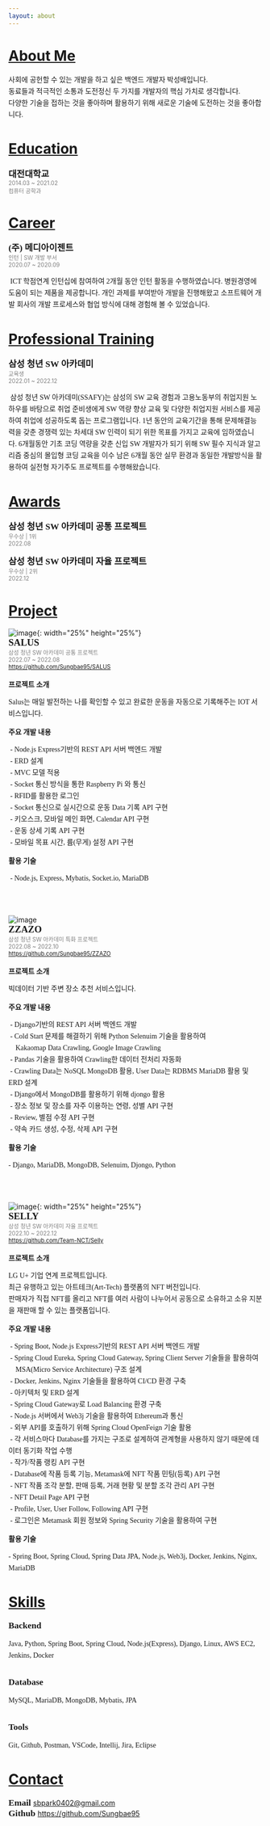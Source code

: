 ```yaml
---
layout: about 
---
```


<style>
@import url('https://cdn.rawgit.com/moonspam/NanumSquare/master/nanumsquare.css');
</style>

# <U>About Me</U>
<p style="line-height:23px; font-family: nanumsquare;">
사회에 공헌할 수 있는 개발을 하고 싶은 백엔드 개발자 박성배입니다.<br/>
동료들과 적극적인 소통과 도전정신 두 가지를 개발자의 핵심 가치로 생각합니다.<br/>
다양한 기술을 접하는 것을 좋아하며 활용하기 위해 새로운 기술에 도전하는 것을 좋아합니다.<br/>
</p>


# <U>Education</U>
<span style="font-size:125%; font-family: nanumsquare;  font-weight: 700;"> 대전대학교 </span> <br/>
<span style="font-size:80%; color:gray"> 2014.03 ~ 2021.02 <br/> 컴퓨터 공학과 </span>


# <U>Career</U>
<span style="font-size:125%; font-family: nanumsquare;  font-weight: 700;"> <b>(주) 메디아이젠트</b> </span> <br/>
<span style="font-size:80%; color:gray"> 인턴 | SW 개발 부서 <br/> 2020.07 ~ 2020.09 </span>
<p style="line-height:23px; font-family: nanumsquare;">
  &nbsp;ICT 학점연계 인턴십에 참여하여 2개월 동안 인턴 활동을 수행하였습니다.
  병원경영에 도움이 되는 제품을 제공합니다. 
  개인 과제를 부여받아 개발을 진행해왔고 소프트웨어 개발 회사의 개발 프로세스와 협업 방식에 대해 경험해 볼 수 있었습니다.
</p>


# <U>Professional Training</U>
<span style="font-size:125%; font-family: nanumsquare;  font-weight: 700;"> <b>삼성 청년 SW 아카데미</b> </span> <br/>
<span style="font-size:80%; color:gray"> 교육생 <br/> 2022.01 ~ 2022.12  </span>
<p style="line-height:23px; font-family: nanumsquare;">
  &nbsp;삼성 청년 SW 아카데미(SSAFY)는 삼성의 SW 교육 경험과 고용노동부의 취업지원 노하우를 바탕으로 
  취업 준비생에게 SW 역량 향상 교육 및 다양한 취업지원 서비스를 제공하여 취업에 성공하도록 돕는 프로그램입니다.
  1년 동안의 교육기간을 통해 문제해결능력을 갖춘 경쟁력 있는 차세대 SW 인력이 되기 위한 목표를 가지고 교육에 임하였습니다.
  6개월동안 기초 코딩 역량을 갖춘 신입 SW 개발자가 되기 위해 SW 필수 지식과 알고리즘 중심의 몰입형 코딩 교육을 이수
  남은 6개월 동안 실무 환경과 동일한 개발방식을 활용하여 실전형 자기주도 프로젝트를 수행해왔습니다.
</p>


# <U>Awards</U>
<span style="font-size:125%; font-family: nanumsquare;  font-weight: 700;"> <b>삼성 청년 SW 아카데미 공통 프로젝트</b> </span> <br/>
<span style="font-size:80%; color:gray"> 우수상 | 1위 <br/> 2022.08  </span> <br/>


<span style="font-size:125%; font-family: nanumsquare;  font-weight: 700;"> <b>삼성 청년 SW 아카데미 자율 프로젝트</b> </span> <br/>
<span style="font-size:80%; color:gray"> 우수상 | 2위 <br/> 2022.12  </span>


# <U>Project</U>
![image](https://user-images.githubusercontent.com/98007970/225359778-d97d6389-3770-4f82-8236-6f8a5ee5a25d.png){: width="25%" height="25%"}<br/>
<span style="font-size:135%; font-family: nanumsquare;  font-weight: 700;"> <b> SALUS</b> </span> <br/>
<span style="font-size:80%; color:gray"> 삼성 청년 SW 아카데미 공통 프로젝트<br/> 2022.07 ~ 2022.08  <br/> 
<a href="https://github.com/Sungbae95/SALUS" target="_blank" rel="noopener noreferrer" style="font-family: nanumsquare;">https://github.com/Sungbae95/SALUS</a>
</span> <br/> <br/>
<span style="font-size:100%; font-family: nanumsquare;  font-weight: 700;"> <b>프로젝트 소개</b> </span> <br/>
<p style="line-height:23px; font-family: nanumsquare;">
  Salus는 매일 발전하는 나를 확인할 수 있고 완료한 운동을 자동으로 기록해주는 IOT 서비스입니다.
</p>
<span style="font-size:100%; font-family: nanumsquare;  font-weight: 700;"> <b>주요 개발 내용</b> </span> <br/>
<p style="line-height:23px; font-family: nanumsquare;">
  &nbsp;- Node.js Express기반의 REST API 서버 백엔드 개발 <br/>
  &nbsp;- ERD 설계 <br/>
  &nbsp;- MVC 모델 적용 <br/>
  &nbsp;- Socket 통신 방식을 통한 Raspberry Pi 와 통신 <br/>
  &nbsp;- RFID를 활용한 로그인 <br/>
  &nbsp;- Socket 통신으로 실시간으로 운동 Data 기록 API 구현 <br/>
  &nbsp;- 키오스크, 모바일 메인 화면, Calendar API 구현<br/>
  &nbsp;- 운동 상세 기록 API 구현<br/>
  &nbsp;- 모바일 목표 시간, 륨(무게) 설정 API 구현<br/>
</p>
<span style="font-size:100%; font-family: nanumsquare;  font-weight: 700;"> <b>활용 기술</b> </span> <br/>
<p style="line-height:23px; font-family: nanumsquare;">
  &nbsp;- Node.js, Express, Mybatis, Socket.io, MariaDB <br/>
</p>
<br/><br/>

![image](https://user-images.githubusercontent.com/98007970/225359926-7029288f-3e74-4024-9407-3fc525729ab8.png) <br/>
<span style="font-size:135%; font-family: nanumsquare;  font-weight: 700;"> <b>ZZAZO</b> </span> <br/>
<span style="font-size:80%; color:gray"> 삼성 청년 SW 아카데미 특화 프로젝트<br/> 2022.08 ~ 2022.10 <br/> 
<a href="https://github.com/Sungbae95/ZZAZO" target="_blank" rel="noopener noreferrer" style="font-family: nanumsquare;">https://github.com/Sungbae95/ZZAZO</a>
</span> <br/> <br/>
<span style="font-size:100%; font-family: nanumsquare;  font-weight: 700;"> <b>프로젝트 소개</b> </span> <br/>
<p style="line-height:23px; font-family: nanumsquare;">
  빅데이터 기반 주변 장소 추천 서비스입니다.
</p>
<span style="font-size:100%"> <b>주요 개발 내용</b> </span> <br/>
<p style="line-height:23px; font-family: nanumsquare;">
  &nbsp;- Django기반의 REST API 서버 백엔드 개발 <br/>
  &nbsp;- Cold Start 문제를 해결하기 위해 Python Selenuim 기술을 활용하여 <br/>
  &nbsp;&nbsp;&nbsp;&nbsp;Kakaomap Data Crawling, Google Image Crawling <br/>
  &nbsp;- Pandas 기술을 활용하여 Crawling한 데이터 전처리 자동화 <br/>
  &nbsp;- Crawling Data는 NoSQL MongoDB 활용, User Data는 RDBMS MariaDB 활용 및 ERD 설계<br/>
  &nbsp;- Django에서 MongoDB를 활용하기 위해 djongo 활용 <br/>
  &nbsp;- 장소 정보 및 장소를 자주 이용하는 연령, 성별 API 구현 <br/>
  &nbsp;- Review, 별점 수정 API 구현 <br/>
  &nbsp;- 약속 카드 생성, 수정, 삭제 API 구현 <br/>
</p>
<span style="font-size:100%; font-family: nanumsquare;  font-weight: 700;"> <b>활용 기술</b> </span> <br/>
<p style="line-height:23px; font-family: nanumsquare;">
  - Django, MariaDB, MongoDB, Selenuim, Djongo, Python <br/>
</p>
<br/><br/>

![image](https://user-images.githubusercontent.com/98007970/225358755-3302bcb5-afb6-41bd-840f-a5405a347925.png){: width="25%" height="25%"} <br/>
<span style="font-size:135%; font-family: nanumsquare;  font-weight: 700;"> <b>SELLY</b> </span> <br/>
<span style="font-size:80%; color:gray"> 삼성 청년 SW 아카데미 자율 프로젝트<br/> 2022.10 ~ 2022.12 <br/>
<a href="https://github.com/Team-NCT/Selly" target="_blank" rel="noopener noreferrer" style="font-family: nanumsquare;">https://github.com/Team-NCT/Selly</a>
</span> <br/> <br/>
<span style="font-size:100%; font-family: nanumsquare;  font-weight: 700;"> <b>프로젝트 소개</b> </span> <br/>
<p style="line-height:23px; font-family: nanumsquare;">
  LG U+ 기업 연계 프로젝트입니다.<br/>최근 유행하고 있는 아트테크(Art-Tech) 플랫폼의 NFT 버전입니다.<br/>판매자가 직접 NFT를 올리고 NFT를 여러 사람이 나누어서 공동으로 소유하고 소유 지분을 재판매 할 수 있는 플랫폼입니다.
</p>
<span style="font-size:100%; font-family: nanumsquare;  font-weight: 700;"> <b>주요 개발 내용</b> </span> <br/>
<p style="line-height:23px; font-family: nanumsquare;">
  &nbsp;- Spring Boot, Node.js Express기반의 REST API 서버 백엔드 개발 <br/>
  &nbsp;- Spring Cloud Eureka, Spring Cloud Gateway, Spring Client Server 기술들을 활용하여<br/>
  &nbsp;&nbsp;&nbsp;&nbsp;MSA(Micro Service Architecture) 구조 설계<br/>
  &nbsp;- Docker, Jenkins, Nginx 기술들을 활용하여 CI/CD 환경 구축 <br/>
  &nbsp;- 아키텍처 및 ERD 설계<br/>
  &nbsp;- Spring Cloud Gateway로 Load Balancing 환경 구축 <br/>
  &nbsp;- Node.js 서버에서 Web3j 기술을 활용하여 Ethereum과 통신 <br/>
  &nbsp;- 외부 API를 호출하기 위해 Spring Cloud OpenFeign 기술 활용<br/>
  &nbsp;- 각 서비스마다 Database를 가지는 구조로 설계하여 관계형을 사용하지 않기 때문에 데이터 동기화 작업 수행 <br/>
  &nbsp;- 작가/작품 랭킹 API 구현 <br/>
  &nbsp;- Database에 작품 등록 기능, Metamask에 NFT 작품 민팅(등록) API 구현 <br/>
  &nbsp;- NFT 작품 조각 분할, 판매 등록, 거래 현황 및 분할 조각 관리 API 구현<br/>
  &nbsp;- NFT Detail Page API 구현 <br/>
  &nbsp;- Profile, User, User Follow, Following API 구현 <br/>
  &nbsp;- 로그인은 Metamask 회원 정보와 Spring Security 기술을 활용하여 구현 <br/>
</p>
<span style="font-size:100%"> <b>활용 기술</b> </span> <br/>
<p style="line-height:23px; font-family: nanumsquare;">
  - Spring Boot, Spring Cloud, Spring Data JPA, Node.js, Web3j, Docker, Jenkins, Nginx, MariaDB <br/>
</p>

# <U>Skills</U>
<span style="font-size:125%; font-family: nanumsquare;  font-weight: 700;"> <b>Backend</b> </span> <br/>
<p style="line-height:23px; font-family: nanumsquare;">
Java, Python, Spring Boot, Spring Cloud, Node.js(Express), Django, Linux, AWS EC2, Jenkins, Docker
</p>
<br/>
<span style="font-size:125%; font-family: nanumsquare;  font-weight: 700;"> <b>Database</b> </span> <br/>
<p style="line-height:23px; font-family: nanumsquare;">
MySQL, MariaDB, MongoDB, Mybatis, JPA
</p>
<br/>
<span style="font-size:125%; font-family: nanumsquare;  font-weight: 700;"> <b>Tools</b> </span> <br/>
<p style="line-height:23px; font-family: nanumsquare;">
Git, Github, Postman, VSCode, Intellij, Jira, Eclipse
</p>


# <U>Contact</U>
<span style="font-size:125%; font-family: nanumsquare;  font-weight: 700;"> <b>Email</b> </span> 
<a href="mailto:sbpark04029@gmail.com" target="_blank" rel="noopener noreferrer" style="font-family: nanumsquare;">sbpark0402@gmail.com</a> <br/>
<span style="font-size:125%; font-family: nanumsquare;  font-weight: 700;"> <b>Github</b> </span> 
<a href="https://github.com/Sungbae95" target="_blank" rel="noopener noreferrer" style="font-family: nanumsquare;">https://github.com/Sungbae95</a>

